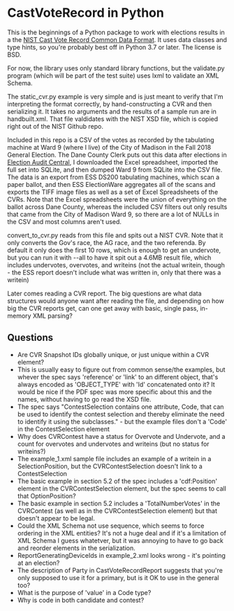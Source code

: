 # CastVoteRecord in Python

This is the beginnings of a Python package to work with elections results in a the [NIST Cast Vote Record Common Data Format](https://pages.nist.gov/CastVoteRecords/). It uses data classes and type hints, so you're probably best off in Python 3.7 or later. The license is BSD.

For now, the library uses only standard library functions, but the validate.py program (which will be part of the test suite) uses lxml to validate an XML Schema. 

The static_cvr.py example is very simple and is just meant to verify that I'm interpreting the format correctly, by hand-constructing a CVR and then serializing it. It takes no arguments and the results of a sample run are in handbuilt.xml. That file valdidates with the NIST XSD file, which is copied right out of the NIST Github repo.

Included in this repo is a CSV of the votes as recorded by the tabulating machine at Ward 9 (where I live) of the City of Madison in the Fall 2018 General Election. The Dane County Clerk puts out this data after elections in [Election Audit Central](https://elections.countyofdane.com/Election-Auditing), I downloaded the Excel spreadsheet, imported the full set into SQLite, and then dumped Ward 9 from SQLite into the CSV file. The data is an export from ESS DS200 tabulating machines, which scan a paper ballot, and then ESS ElectionWare aggregates all of the scans and exports the TIFF image files as well as a set of Excel Spreadsheets of the CVRs. Note that the Excel spreadsheets were the union of everything on the ballot across Dane County, whereas the included CSV filters out only results that came from the City of Madison Ward 9, so there are a lot of NULLs in the CSV and most columns aren't used. 

convert_to_cvr.py reads from this file and spits out a NIST CVR. Note that it only converts the Gov's race, the AG race, and the two referenda. By default it only does the first 10 rows, which is enough to get an undervote, but you can run it with --all to have it spit out a 4.6MB result file, which includes undervotes, overvotes, and writeins (not the actual writein, though - the ESS report doesn't include what was written in, only that there was a writein)

Later comes reading a CVR report. The big questions are what data structures would anyone want after reading the file, and depending on how big the CVR reports get, can one get away with basic, single pass, in-memory XML parsing?

## Questions
* Are CVR Snapshot IDs globally unique, or just unique within a CVR element?
* This is usually easy to figure out from common sense/the examples, but whever the spec says 'reference' or 'link' to an different object, that's always encoded as 'OBJECT_TYPE' with 'Id' concatenated onto it? It would be nice if the PDF spec was more specific about this and the names, without having to go read the XSD file. 
* The spec says "ContestSelection contains one attribute, Code, that can be used to identify the contest selection and thereby eliminate the need to identify it using the subclasses." - but the example files don't a 'Code' in the ContestSelection element
* Why does CVRContest have a status for Overvote and Undervote, and a count for overvotes and undervotes and writeins (but no status for writeins?) 
* The example_1.xml sample file includes an example of a writein in a SelectionPosition, but the CVRContestSelection doesn't link to a ContestSelection
* The basic example in section 5.2 of the spec includes a 'cdf:Position' element in the CVRContestSelection element, but the spec seems to call that OptionPosition?
* The basic example in section 5.2 includes a 'TotalNumberVotes' in the CVRContest (as well as in the CVRContestSelection element) but that doesn't appear to be legal.
* Could the XML Schema not use sequence, which seems to force ordering in the XML entities? It's not a huge deal and if it's a limitation of XML Schema I guess whatetver, but it was annoying to have to go back and reorder elements in the serialization. 
* ReportGeneratingDeviceIds in example_2.xml looks wrong - it's pointing at an election?
* The description of Party in CastVoteRecordReport suggests that you're only supposed to use it for a primary, but is it OK to use in the general too?
* What is the purpose of 'value' in a Code type?
* Why is code in both candidate and contest?
